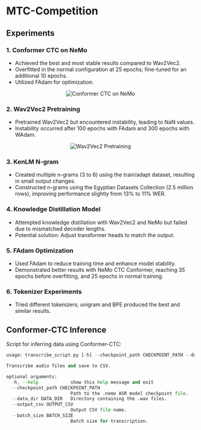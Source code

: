 # MTC-Competition

## Experiments

### 1. Conformer CTC on NeMo
- Achieved the best and most stable results compared to Wav2Vec2.
- Overfitted in the normal configuration at 25 epochs; fine-tuned for an additional 10 epochs.
- Utilized FAdam for optimization.

<p align="center">
  <img src="https://github.com/OmarIsmailAbdelrahman/MTC-Competiton/assets/73082049/2013718c-4a09-49d1-af5e-d3dd6ec0f8bb" alt="Conformer CTC on NeMo"/>
</p>

### 2. Wav2Vec2 Pretraining
- Pretrained Wav2Vec2 but encountered instability, leading to NaN values.
- Instability occurred after 100 epochs with FAdam and 300 epochs with WAdam.

<p align="center">
  <img src="https://github.com/OmarIsmailAbdelrahman/MTC-Competiton/assets/73082049/00660b8d-7726-479c-9102-9d3f7eb3e865" alt="Wav2Vec2 Pretraining"/>
</p>

### 3. KenLM N-gram
- Created multiple n-grams (3 to 6) using the train/adapt dataset, resulting in small output changes.
- Constructed n-grams using the Egyptian Datasets Collection (2.5 million rows), improving performance slightly from 13% to 11% WER.

### 4. Knowledge Distillation Model
- Attempted knowledge distillation with Wav2Vec2 and NeMo but failed due to mismatched decoder lengths.
- Potential solution: Adjust transformer heads to match the output.

### 5. FAdam Optimization
- Used FAdam to reduce training time and enhance model stability.
- Demonstrated better results with NeMo CTC Conformer, reaching 35 epochs before overfitting, and 25 epochs in normal training.

### 6. Tokenizer Experiments
- Tried different tokenizers; unigram and BPE produced the best and similar results.

## Conformer-CTC Inference

Script for inferring data using Conformer-CTC:

```python
usage: transcribe_script.py [-h] --checkpoint_path CHECKPOINT_PATH --data_dir DATA_DIR [--output_csv OUTPUT_CSV] [--batch_size BATCH_SIZE]

Transcribe audio files and save to CSV.

optional arguments:
  -h, --help            show this help message and exit
  --checkpoint_path CHECKPOINT_PATH
                        Path to the .nemo ASR model checkpoint file.
  --data_dir DATA_DIR   Directory containing the .wav files.
  --output_csv OUTPUT_CSV
                        Output CSV file name.
  --batch_size BATCH_SIZE
                        Batch size for transcription.
